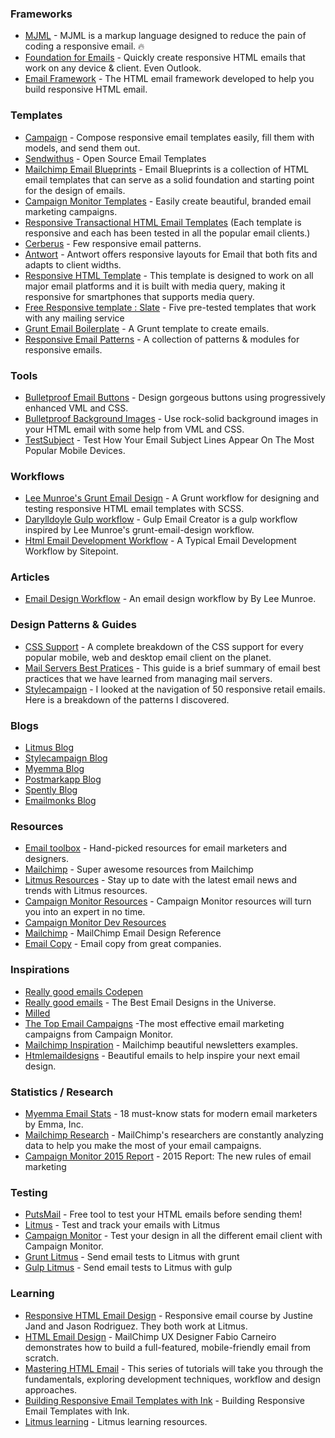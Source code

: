 

 ### Frameworks
  
* [MJML](https://mjml.io) - MJML is a markup language designed to reduce the pain of coding a responsive email. :fire:
* [Foundation for Emails](https://github.com/zurb/foundation-emails) - Quickly create responsive HTML emails that work on any device & client. Even Outlook.
* [Email Framework](http://emailframe.work/) - The HTML email framework developed to help you build responsive HTML email.

### Templates

* [Campaign](https://github.com/bevacqua/campaign) - Compose responsive email templates easily, fill them with models, and send them out.
* [Sendwithus](https://www.sendwithus.com/resources/templates) - Open Source Email Templates
* [Mailchimp Email Blueprints](https://github.com/mailchimp/Email-Blueprints) - Email Blueprints is a collection of HTML email templates that can serve as a solid foundation and starting point for the design of emails.
* [Campaign Monitor Templates](https://www.campaignmonitor.com/email-templates/) - Easily create beautiful, branded email marketing campaigns.
* [Responsive Transactional HTML Email Templates](https://github.com/mailgun/transactional-email-templates) (Each template is responsive and each has been tested in all the popular email clients.)
* [Cerberus](https://github.com/TedGoas/Cerberus) - Few responsive email patterns.
* [Antwort](https://github.com/internations/antwort) - Antwort offers responsive layouts for Email that both fits and adapts to client widths.
* [Responsive HTML Template](https://github.com/charlesmudy/responsive-html-email-template) - This template is designed to work on all major email platforms and it is built with media query, making it responsive for smartphones that supports media query.
* [Free Responsive template : Slate](https://litmus.com/resources/free-responsive-email-templates/) - Five pre-tested templates that work with any mailing service
* [Grunt Email Boilerplate](https://github.com/dwightjack/grunt-email-boilerplate) - A Grunt template to create emails.
* [Responsive Email Patterns](http://responsiveemailpatterns.com/) - A collection of patterns & modules for responsive emails.

### Tools

* [Bulletproof Email Buttons](http://buttons.cm/) - Design gorgeous buttons using progressively enhanced VML and CSS.
* [Bulletproof Background Images](http://backgrounds.cm/) - Use rock-solid background images in your HTML email with some help from
VML and CSS.
* [TestSubject](http://zurb.com/playground/testsubject) - Test How Your Email Subject Lines Appear On The Most Popular Mobile Devices.

### Workflows

* [Lee Munroe's Grunt Email Design](https://github.com/leemunroe/grunt-email-workflow) - A Grunt workflow for designing and testing responsive HTML email templates with SCSS.
* [Darylldoyle Gulp workflow](https://github.com/darylldoyle/Gulp-Email-Creator) - Gulp Email Creator is a gulp workflow inspired by Lee Munroe's grunt-email-design workflow.
* [Html Email Development Workflow](http://www.sitepoint.com/my-current-html-email-development-workflow/) - A Typical Email Development Workflow by Sitepoint.

### Articles
* [Email Design Workflow](http://www.leemunroe.com/email-design-workflow/) - An email design workflow by By Lee Munroe.

### Design Patterns & Guides

* [CSS Support](https://www.campaignmonitor.com/css/) - A complete breakdown of the CSS support for every popular mobile, web and desktop email client on the planet.
* [Mail Servers Best Pratices](https://documentation.mailgun.com/best_practices.html#email-best-practices) - This guide is a brief summary of email best practices that we have learned from managing mail servers.
* [Stylecampaign](http://stylecampaign.com/blog/2014/02/responsive-email-navigation/) - I looked at the navigation of 50 responsive retail emails. Here is a breakdown of the patterns I discovered.

### Blogs

* [Litmus Blog](https://litmus.com/blog/)
* [Stylecampaign Blog](http://stylecampaign.com/blog/)
* [Myemma Blog](http://myemma.com/content-hub)
* [Postmarkapp Blog](http://blog.postmarkapp.com/)
* [Spently Blog](http://spently.com/blog/)
* [Emailmonks Blog](http://www.emailmonks.com/blog/)

### Resources

* [Email toolbox](http://email-toolbox.com/) - Hand-picked resources for email marketers and designers.
* [Mailchimp](http://mailchimp.com/resources/) - Super awesome resources from Mailchimp
* [Litmus Resources](https://litmus.com/resources) - Stay up to date with the latest email news and trends with Litmus resources.
* [Campaign Monitor Resources](https://www.campaignmonitor.com/resources/) - Campaign Monitor resources will turn you into an expert in no time.
* [Campaign Monitor Dev Resources](https://www.campaignmonitor.com/dev-resources/)
* [Mailchimp](http://templates.mailchimp.com/) - MailChimp Email Design Reference
* [Email Copy](http://www.goodemailcopy.com/) - Email copy from great companies.

### Inspirations

* [Really good emails Codepen](http://codepen.io/reallygoodemails/)
* [Really good emails](http://reallygoodemails.com/) - The Best Email Designs in the Universe.
* [Milled](http://milled.com/)
* [The Top Email Campaigns](https://www.campaignmonitor.com/best-email-marketing-campaigns/) -The most effective email marketing campaigns from Campaign Monitor.
* [Mailchimp Inspiration](http://inspiration.mailchimp.com/#all) - Mailchimp beautiful newsletters examples.
* [Htmlemaildesigns](http://htmlemaildesigns.com/) - Beautiful emails to help inspire your next email design.

### Statistics / Research

* [Myemma Email Stats](http://myemma.com/brainiac/gate-free-stats) - 18 must-know stats for modern email marketers by Emma, Inc.
* [Mailchimp Research](http://mailchimp.com/resources/research/) - MailChimp's researchers are constantly analyzing data to help you make the most of your email campaigns. 
* [Campaign Monitor 2015 Report](https://www.campaignmonitor.com/resources/guides/email-marketing-new-rules/) - 2015 Report: The new rules of email marketing

### Testing

* [PutsMail](https://putsmail.com/) - Free tool to test your HTML emails before sending them!
* [Litmus](https://litmus.com/) - Test and track your emails with Litmus
* [Campaign Monitor](https://www.campaignmonitor.com/testing/) - Test your design in all the different email client with Campaign Monitor.
* [Grunt Litmus](https://www.npmjs.com/package/grunt-litmus) - Send email tests to Litmus with grunt
* [Gulp Litmus](https://www.npmjs.com/package/gulp-litmus) - Send email tests to Litmus with gulp

### Learning

* [Responsive HTML Email Design](https://frontendmasters.com/courses/responsive-email/) - Responsive email course by Justine Jand and Jason Rodriguez. They both work at Litmus.
* [HTML Email Design](http://teamtreehouse.com/library/html-email-design) - MailChimp UX Designer Fabio Carneiro demonstrates how to build a full-featured, mobile-friendly email from scratch.
* [Mastering HTML Email](http://webdesign.tutsplus.com/series/mastering-html-email--webdesign-17696) - This series of tutorials will take you through the fundamentals, exploring development techniques, workflow and design approaches.
* [Building Responsive Email Templates with Ink](https://scotch.io/tutorials/building-responsive-email-templates-with-ink) - Building Responsive Email Templates with Ink.
* [Litmus learning](https://litmus.com/community/learning) - Litmus learning resources.
